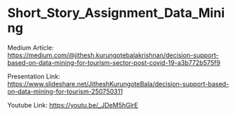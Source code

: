# Short_Story_Assignment_Data_Mining

Medium Article: https://medium.com/@jithesh.kurungotebalakrishnan/decision-support-based-on-data-mining-for-tourism-sector-post-covid-19-a3b772b575f9

Presentation Link: https://www.slideshare.net/JitheshKurungoteBala/decision-support-based-on-data-mining-for-tourism-250750311

Youtube Link: https://youtu.be/_JDeM5hGlrE

